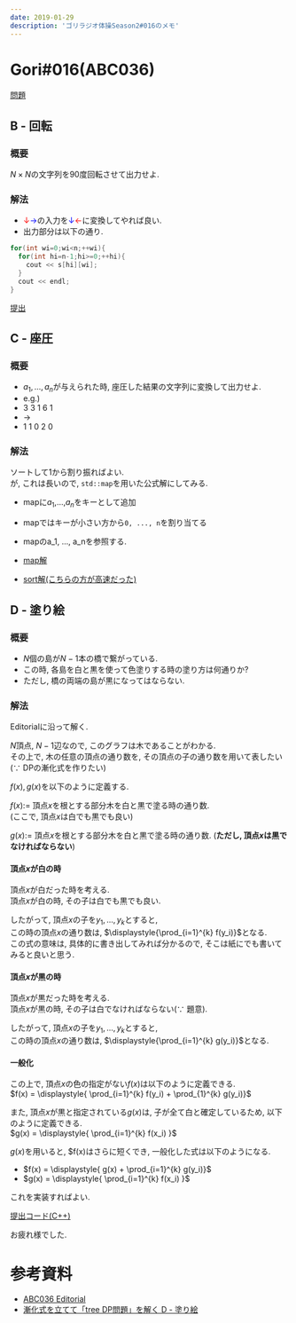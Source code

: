 ```yaml
---
date: 2019-01-29
description: 'ゴリラジオ体操Season2#016のメモ'
---
```


# Gori#016(ABC036)
[問題](https://atcoder.jp/contests/abc036/tasks)

## B - 回転
### 概要
$N \times N$の文字列を90度回転させて出力せよ.

### 解法
 - <font color="red">↓</font><font color="blue">→</font>の入力を<font color="blue">↓</font><font color="red">←</font>に変換してやれば良い.
 - 出力部分は以下の通り.
```cpp
for(int wi=0;wi<n;++wi){
  for(int hi=n-1;hi>=0;++hi){
    cout << s[hi][wi];
  } 
  cout << endl;
}       
```

[提出](https://atcoder.jp/contests/abc036/submissions/4118901)

## C - 座圧
### 概要
 - $a_1, ..., a_n$が与えられた時, 座圧した結果の文字列に変換して出力せよ.
 - e.g.)
 - 3 3 1 6 1
 - ->
 - 1 1 0 2 0
### 解法
ソートして1から割り振ればよい.  
が, これは長いので, `std::map`を用いた公式解にしてみる.  

 - mapに$a_1$,...,$a_n$をキーとして追加
 - mapではキーが小さい方から`0, ..., n`を割り当てる
 - mapのa_1, ..., a_nを参照する.

 - [map解](https://atcoder.jp/contests/abc036/submissions/4119103)
 - [sort解(こちらの方が高速だった)](https://atcoder.jp/contests/abc036/submissions/4118925)

## D - 塗り絵
### 概要
 - $N$個の島が$N-1$本の橋で繋がっている.  
 - この時, 各島を白と黒を使って色塗りする時の塗り方は何通りか?  
 - ただし, 橋の両端の島が黒になってはならない.

### 解法
Editorialに沿って解く.

$N$頂点, $N-1$辺なので, このグラフは木であることがわかる.  
その上で, 木の任意の頂点の通り数を, その頂点の子の通り数を用いて表したい($\because$ DPの漸化式を作りたい)

$f(x), g(x)$を以下のように定義する.

$f(x) :=$ 頂点$x$を根とする部分木を白と黒で塗る時の通り数.  
(ここで, 頂点$x$は白でも黒でも良い)  

$g(x) :=$ 頂点$x$を根とする部分木を白と黒で塗る時の通り数.
(<b>ただし, 頂点$x$は黒でなければならない</b>)

#### 頂点$x$が白の時
頂点$x$が白だった時を考える.  
頂点$x$が白の時, その子は白でも黒でも良い.  

したがって, 頂点$x$の子を$y_1, ..., y_k$とすると,  
この時の頂点$x$の通り数は, $\displaystyle{\prod_{i=1}^{k} f(y_i)}$となる.  
この式の意味は, 具体的に書き出してみれば分かるので, そこは紙にでも書いてみると良いと思う.  

#### 頂点$x$が黒の時
頂点$x$が黒だった時を考える.  
頂点$x$が黒の時, その子は白でなければならない($\because$ 題意).  

したがって, 頂点$x$の子を$y_1, ..., y_k$とすると,  
この時の頂点$x$の通り数は, $\displaystyle{\prod_{i=1}^{k} g(y_i)}$となる.

#### 一般化
この上で, 頂点$x$の色の指定がない$f(x)$は以下のように定義できる.  
$f(x) = \displaystyle{ \prod_{i=1}^{k} f(y_i) + \prod_{1}^{k} g(y_i)}$

また, 頂点$x$が黒と指定されている$g(x)$は, 子が全て白と確定しているため, 以下のように定義できる.  
$g(x) = \displaystyle{ \prod_{i=1}^{k} f(x_i) }$

$g(x)$を用いると, $f(x)はさらに短くでき, 一般化した式は以下のようになる.  

 - $f(x) = \displaystyle{ g(x) + \prod_{i=1}^{k} g(y_i)}$  
 - $g(x) = \displaystyle{ \prod_{i=1}^{k} f(x_i) }$

これを実装すればよい.

[提出コード(C++)](https://atcoder.jp/contests/abc036/submissions/4119249)

お疲れ様でした.

# 参考資料
 - [ABC036 Editorial](http://abc036.contest.atcoder.jp/data/abc/036/editorial.pdf)
 - [漸化式を立てて「tree DP問題」を解く D - 塗り絵](http://keita-matsushita.hatenablog.com/entry/2016/12/30/180918)